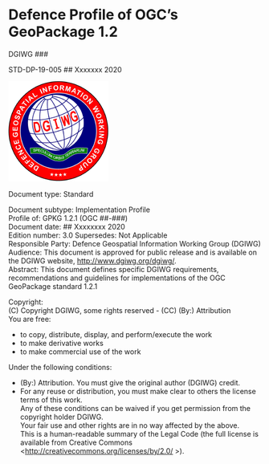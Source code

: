 # Defence Profile of OGC’s GeoPackage 1.2  

DGIWG ### 

STD-DP-19-005		## Xxxxxxx 2020

![DGIWG Seal](https://github.com/DGIWG/P5.03_GPKG_Profile_1.x/blob/master/media/DGIWG_Logo.png)

Document type:  Standard  

Document subtype:  Implementation Profile  
Profile of: 	GPKG 1.2.1 (OGC ##-###)  
Document date: 	## Xxxxxxxx 2020  
Edition number: 	3.0
Supersedes: 	Not Applicable  
Responsible Party: Defence Geospatial Information Working Group (DGIWG)  
Audience:	This document is approved for public release and is available on the DGIWG website, http://www.dgiwg.org/dgiwg/.  
Abstract: 	This document defines specific DGIWG requirements, recommendations and guidelines for implementations of the OGC GeoPackage standard 1.2.1  


Copyright:  
(C) Copyright DGIWG, some rights reserved - (CC) (By:) Attribution   
You are free:   
-	to copy, distribute, display, and perform/execute the work  
-	to make derivative works  
-	to make commercial use of the work  

Under the following conditions:  
-	(By:) Attribution. You must give the original author (DGIWG) credit.  
-	For any reuse or distribution, you must make clear to others the license terms of this work.  
Any of these conditions can be waived if you get permission from the copyright holder DGIWG.  
Your fair use and other rights are in no way affected by the above.  
This is a human-readable summary of the Legal Code (the full license is available from Creative Commons <http://creativecommons.org/licenses/by/2.0/ >).  
